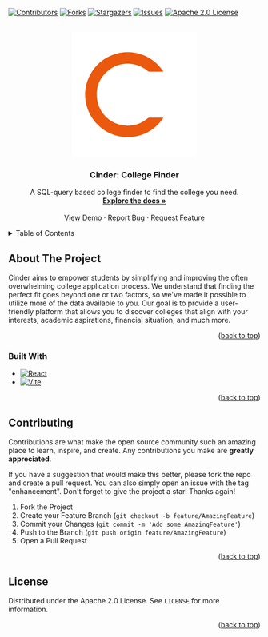 <a name="readme-top"></a>

[![Contributors][contributors-shield]][contributors-url]
[![Forks][forks-shield]][forks-url]
[![Stargazers][stars-shield]][stars-url]
[![Issues][issues-shield]][issues-url]
[![Apache 2.0 License][license-shield]][license-url]
<!-- [![LinkedIn][linkedin-shield]][linkedin-url] -->

<!-- PROJECT LOGO -->
<br />
<div align="center">
  <a href="https://github.com/crsche/cinder">
    <img src="/client/src/assets/cinder-light.svg" alt="Logo" width="250" height="250">
  </a>

<h3 align="center">Cinder: College Finder</h3>

  <p align="center">
    A SQL-query based college finder to find the college you need.
    <br />
    <a href="https://github.com/crsche/cinder"><strong>Explore the docs »</strong></a>
    <br />
    <br />
    <a href="https://github.com/crsche/cinder">View Demo</a>
    ·
    <a href="https://github.com/crsche/cinder/issues/new?labels=bug&template=bug-report---.md">Report Bug</a>
    ·
    <a href="https://github.com/crsche/cinder/issues/new?labels=enhancement&template=feature-request---.md">Request Feature</a>
  </p>
</div>

<!-- TABLE OF CONTENTS -->
<details>
  <summary>Table of Contents</summary>
  <ol>
    <li>
      <a href="#about-the-project">About The Project</a>
      <ul>
        <li><a href="#built-with">Built With</a></li>
      </ul>
    </li>
<!--     <li>
      <a href="#getting-started">Getting Started</a>
      <ul>
        <li><a href="#prerequisites">Prerequisites</a></li>
        <li><a href="#installation">Installation</a></li>
      </ul>
    </li>
    <li><a href="#usage">Usage</a></li>
    <li><a href="#roadmap">Roadmap</a></li> -->
    <li><a href="#contributing">Contributing</a></li>
    <li><a href="#license">License</a></li>
<!--     <li><a href="#contact">Contact</a></li>
    <li><a href="#acknowledgments">Acknowledgments</a></li> -->
  </ol>
</details>



<!-- ABOUT THE PROJECT -->
## About The Project

<!-- [![Product Name Screen Shot][product-screenshot]](https://example.com) -->

Cinder aims to empower students by simplifying and improving the often overwhelming college application process. We understand that finding the perfect fit goes beyond one or two factors, so we've made it possible to utilize more of the data available to you. Our goal is to provide a user-friendly platform that allows you to discover colleges that align with your interests, academic aspirations, financial situation, and much more.

<p align="right">(<a href="#readme-top">back to top</a>)</p>



### Built With

* [![React][React.js]][React-url]
* [![Vite][ViteJS.dev]][ViteJS-url]

<p align="right">(<a href="#readme-top">back to top</a>)</p>


<!-- GETTING STARTED -->
<!-- BIG BLOCK COMMENT
## Getting Started

This is an example of how you may give instructions on setting up your project locally.
To get a local copy up and running follow these simple example steps.

### Prerequisites

This is an example of how to list things you need to use the software and how to install them.
* npm
  ```sh
  npm install npm@latest -g
  ```

### Installation

1. Get a free API Key at [https://example.com](https://example.com)
2. Clone the repo
   ```sh
   git clone https://github.com/crsche/cinder.git
   ```
3. Install NPM packages
   ```sh
   npm install
   ```
4. Enter your API in `config.js`
   ```js
   const API_KEY = 'ENTER YOUR API';
   ```

<p align="right">(<a href="#readme-top">back to top</a>)</p>



<!-- USAGE EXAMPLES -->
<!--
## Usage

Use this space to show useful examples of how a project can be used. Additional screenshots, code examples and demos work well in this space. You may also link to more resources.

_For more examples, please refer to the [Documentation](https://example.com)_

<p align="right">(<a href="#readme-top">back to top</a>)</p>



<!-- ROADMAP -->
<!--
## Roadmap

- [ ] Feature 1
- [ ] Feature 2
- [ ] Feature 3
    - [ ] Nested Feature

See the [open issues](https://github.com/crsche/cinder/issues) for a full list of proposed features (and known issues).

<p align="right">(<a href="#readme-top">back to top</a>)</p>
CLOSE BLOCK COMMENT -->



<!-- CONTRIBUTING -->
## Contributing

Contributions are what make the open source community such an amazing place to learn, inspire, and create. Any contributions you make are **greatly appreciated**.

If you have a suggestion that would make this better, please fork the repo and create a pull request. You can also simply open an issue with the tag "enhancement".
Don't forget to give the project a star! Thanks again!

1. Fork the Project
2. Create your Feature Branch (`git checkout -b feature/AmazingFeature`)
3. Commit your Changes (`git commit -m 'Add some AmazingFeature'`)
4. Push to the Branch (`git push origin feature/AmazingFeature`)
5. Open a Pull Request

<p align="right">(<a href="#readme-top">back to top</a>)</p>


<!-- LICENSE -->
## License

Distributed under the Apache 2.0 License. See `LICENSE` for more information.

<p align="right">(<a href="#readme-top">back to top</a>)</p>



<!-- CONTACT -->
<!--
## Contact

Your Name - [@twitter_handle](https://twitter.com/twitter_handle) - email@email_client.com

Project Link: [https://github.com/crsche/cinder](https://github.com/crsche/cinder)

<p align="right">(<a href="#readme-top">back to top</a>)</p>



<!-- ACKNOWLEDGMENTS -->
<!--
## Acknowledgments

* []()
* []()
* []()

<p align="right">(<a href="#readme-top">back to top</a>)</p>



<!-- MARKDOWN LINKS & IMAGES -->
<!-- https://www.markdownguide.org/basic-syntax/#reference-style-links -->
[contributors-shield]: https://img.shields.io/github/contributors/crsche/cinder.svg?style=for-the-badge
[contributors-url]: https://github.com/crsche/cinder/graphs/contributors
[forks-shield]: https://img.shields.io/github/forks/crsche/cinder.svg?style=for-the-badge
[forks-url]: https://github.com/crsche/cinder/network/members
[stars-shield]: https://img.shields.io/github/stars/crsche/cinder.svg?style=for-the-badge
[stars-url]: https://github.com/crsche/cinder/stargazers
[issues-shield]: https://img.shields.io/github/issues/crsche/cinder.svg?style=for-the-badge
[issues-url]: https://github.com/crsche/cinder/issues
[license-shield]: https://img.shields.io/github/license/crsche/cinder.svg?style=for-the-badge
[license-url]: https://github.com/crsche/cinder/blob/master/LICENSE
[linkedin-shield]: https://img.shields.io/badge/-LinkedIn-black.svg?style=for-the-badge&logo=linkedin&colorB=555
[linkedin-url]: https://linkedin.com/in/linkedin_username
[product-screenshot]: images/screenshot.png
[React.js]: https://img.shields.io/badge/React-20232A?style=for-the-badge&logo=react&logoColor=61DAFB
[React-url]: https://reactjs.org/
[ViteJS.dev]: https://img.shields.io/badge/vite-0769AD?style=for-the-badge&logo=vite
[ViteJS-url]: https://vitejs.dev/
